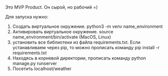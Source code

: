 Это MVP Product. Он сырой, но рабочий =)

Для запуска нужно:
1) Создать виртуальное окружение. python3 -m venv name_environment
2) Активировать виртуальное окружение. source name_environment/bin/activate (MacOS, Linux)
3) установить все библиотеки из файла requirements.txt. Если устанавливаем через pip, то можно прописать команду pip install -r requirements.txt
4) Находясь в корневой директории, прописать команду python manage.py runserver
5) Посетить localhost/weather

